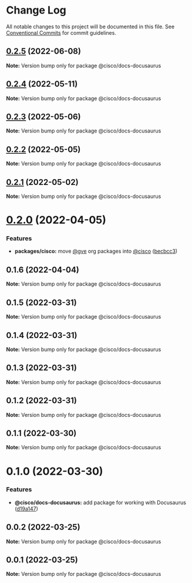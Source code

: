 # Change Log

All notable changes to this project will be documented in this file.
See [Conventional Commits](https://conventionalcommits.org) for commit guidelines.

## [0.2.5](https://github.com/CiscoDevNet/essentials/compare/@cisco/docs-docusaurus@0.2.4...@cisco/docs-docusaurus@0.2.5) (2022-06-08)

**Note:** Version bump only for package @cisco/docs-docusaurus





## [0.2.4](https://github.com/CiscoDevNet/essentials/compare/@cisco/docs-docusaurus@0.2.3...@cisco/docs-docusaurus@0.2.4) (2022-05-11)

**Note:** Version bump only for package @cisco/docs-docusaurus





## [0.2.3](https://github.com/CiscoDevNet/essentials/compare/@cisco/docs-docusaurus@0.2.2...@cisco/docs-docusaurus@0.2.3) (2022-05-06)

**Note:** Version bump only for package @cisco/docs-docusaurus





## [0.2.2](https://github.com/CiscoDevNet/essentials/compare/@cisco/docs-docusaurus@0.2.1...@cisco/docs-docusaurus@0.2.2) (2022-05-05)

**Note:** Version bump only for package @cisco/docs-docusaurus





## [0.2.1](https://github.com/CiscoDevNet/essentials/compare/@cisco/docs-docusaurus@0.2.0...@cisco/docs-docusaurus@0.2.1) (2022-05-02)

**Note:** Version bump only for package @cisco/docs-docusaurus





# [0.2.0](https://github.com/CiscoDevNet/essentials/compare/@cisco/docs-docusaurus@0.1.6...@cisco/docs-docusaurus@0.2.0) (2022-04-05)


### Features

* **packages/cisco:** move [@gve](https://github.com/gve) org packages into [@cisco](https://github.com/cisco) ([becbcc3](https://github.com/CiscoDevNet/essentials/commit/becbcc3a5fe61210783eedbee73aeab874533503))





## 0.1.6 (2022-04-04)

**Note:** Version bump only for package @cisco/docs-docusaurus





## 0.1.5 (2022-03-31)

**Note:** Version bump only for package @cisco/docs-docusaurus





## 0.1.4 (2022-03-31)

**Note:** Version bump only for package @cisco/docs-docusaurus





## 0.1.3 (2022-03-31)

**Note:** Version bump only for package @cisco/docs-docusaurus





## 0.1.2 (2022-03-31)

**Note:** Version bump only for package @cisco/docs-docusaurus





## 0.1.1 (2022-03-30)

**Note:** Version bump only for package @cisco/docs-docusaurus





# 0.1.0 (2022-03-30)


### Features

* **@cisco/docs-docusaurus:** add package for working with Docusaurus ([d19a147](https://github.com/CiscoDevNet/essentials/commit/d19a1472b2dbc0f79a38d31aac9a2b2bcc8a99f1))





## 0.0.2 (2022-03-25)

**Note:** Version bump only for package @cisco/docs-docusaurus





## 0.0.1 (2022-03-25)

**Note:** Version bump only for package @cisco/docs-docusaurus
